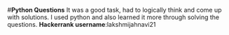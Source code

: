 #**Python Questions**
It was a good task, had to logically think and come up with solutions.
I used python and also learned it more through solving the questions.
**Hackerrank username**:lakshmijahnavi21
